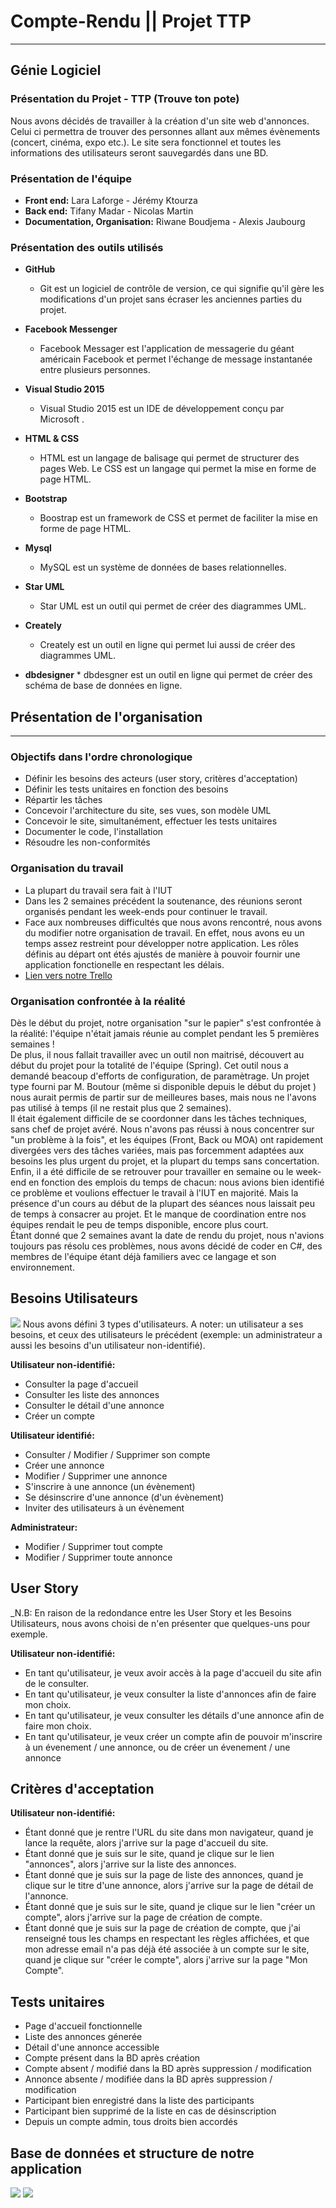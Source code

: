 # Compte-Rendu || Projet TTP


----------


## Génie Logiciel





### Présentation du Projet - TTP (Trouve ton pote)
 Nous avons décidés de travailler à la création d'un site web d'annonces. Celui ci permettra de trouver des personnes allant aux mêmes évènements (concert, cinéma, expo etc.). Le site sera fonctionnel et toutes les informations des utilisateurs seront sauvegardés dans une BD.

### Présentation de l'équipe
* __Front end:__ Lara Laforge - Jérémy Ktourza
* __Back end:__ Tifany Madar - Nicolas Martin
* __Documentation, Organisation:__ Riwane Boudjema - Alexis Jaubourg

### Présentation des outils utilisés
 * __GitHub__
	 * Git est un logiciel de contrôle de version, ce qui signifie qu'il gère les modifications d'un projet sans écraser les anciennes parties du projet.

 * __Facebook Messenger__
	  * Facebook Messager est l'application de messagerie du géant américain Facebook et permet l'échange de message instantanée entre plusieurs personnes.

 * __Visual Studio 2015__
	  * Visual Studio 2015 est un IDE de développement conçu par Microsoft .
	  
 * __HTML & CSS__
	  * HTML est un langage de balisage qui permet de structurer des pages Web. Le CSS est un langage qui permet la mise en forme de page HTML.
	  
 * __Bootstrap__
	  * Boostrap est un framework de CSS et permet de faciliter la mise en forme de page HTML.
	
 * __Mysql__
	 * MySQL est un système de données de bases relationnelles.
 
 * __Star UML__
	  * Star UML est un outil qui permet de créer des diagrammes UML.
	
 * __Creately__
	  * Creately est un outil en ligne qui permet lui aussi de créer des diagrammes UML.
	 
* __dbdesigner__
	  * dbdesgner est un outil en ligne qui permet de créer des schéma de base de données en ligne.



## Présentation de l'organisation


----------


### Objectifs dans l'ordre chronologique
* Définir les besoins des acteurs (user story, critères d'acceptation)
* Définir les tests unitaires en fonction des besoins
* Répartir les tâches
* Concevoir l'architecture du site, ses vues, son modèle UML
* Concevoir le site, simultanément, effectuer les tests unitaires
* Documenter le code, l'installation
* Résoudre les non-conformités

### Organisation du travail
* La plupart du travail sera fait à l'IUT
* Dans les 2 semaines précédent la soutenance, des réunions seront organisés pendant les week-ends pour continuer le travail.
* Face aux nombreuses difficultés que nous avons rencontré, nous avons du modifier notre organisation de travail. En effet, nous avons eu un temps assez restreint pour développer notre application. Les rôles définis au départ ont étés ajustés de manière à pouvoir fournir une application fonctionelle en respectant les délais. 
* [Lien vers notre Trello](https://github.com/KtourzaJeremy/TTP/projects/1)

### Organisation confrontée à la réalité

Dès le début du projet, notre organisation "sur le papier" s'est confrontée à la réalité: l'équipe n'était
jamais réunie au complet pendant les 5 premières semaines !  
De plus, il nous fallait travailler avec un outil non maitrisé, découvert au début du projet pour la totalité
de l'équipe (Spring). Cet outil nous a demandé beacoup d'efforts de configuration, de paramètrage.
Un projet type fourni par M. Boutour (même si disponible depuis le début du projet ) nous aurait permis
de partir sur de meilleures bases, mais nous ne l'avons pas utilisé à temps (il ne restait plus que 2
semaines).  
Il était également difficile de se coordonner dans les tâches techniques, sans chef de projet avéré.
Nous n'avons pas réussi à nous concentrer sur "un problème à la fois", et les équipes (Front, Back ou
MOA) ont rapidement divergées vers des tâches variées, mais pas forcemment adaptées aux
besoins les plus urgent du projet, et la plupart du temps sans concertation.  
Enfin, il a été difficile de se retrouver pour travailler en semaine ou le week-end en fonction des
emplois du temps de chacun: nous avions bien identifié ce problème et voulions effectuer le travail à
l'IUT en majorité. Mais la présence d'un cours au début de la plupart des séances nous laissait peu de
temps à consacrer au projet. Et le manque de coordination entre nos équipes rendait le peu de temps
disponible, encore plus court.  
Étant donné que 2 semaines avant la date de rendu du projet, nous n'avions toujours pas résolu ces
problèmes, nous avons décidé de coder en C#, des membres de l'équipe étant déjà familiers avec ce
langage et son environnement.



## Besoins Utilisateurs

![](Diagramme/DCUFinal.png)
Nous avons défini 3 types d'utilisateurs. A noter: un utilisateur a ses besoins, et ceux des utilisateurs le
précédent (exemple: un administrateur a aussi les besoins d'un utilisateur non-identifié).

__Utilisateur non-identifié:__
* Consulter la page d'accueil
* Consulter les liste des annonces
* Consulter le détail d'une annonce
* Créer un compte

__Utilisateur identifié:__
* Consulter / Modifier / Supprimer son compte
* Créer une annonce
* Modifier / Supprimer une annonce
* S'inscrire à une annonce (un évènement)
* Se désinscrire d'une annonce (d'un évènement)
* Inviter des utilisateurs à un évènement

__Administrateur:__
* Modifier / Supprimer tout compte
* Modifier / Supprimer toute annonce

## User Story
_N.B: En raison de la redondance entre les User Story et les Besoins Utilisateurs, nous avons choisi
de n'en présenter que quelques-uns pour exemple.  

__Utilisateur non-identifié:__
* En tant qu'utilisateur, je veux avoir accès à la page d'accueil du site afin de le consulter.
* En tant qu'utilisateur, je veux consulter la liste d'annonces afin de faire mon choix.
* En tant qu'utilisateur, je veux consulter les détails d'une annonce afin de faire mon choix.
* En tant qu'utilisateur, je veux créer un compte afin de pouvoir m'inscrire à un évenement / une annonce, ou de créer un évenement / une annonce

## Critères d'acceptation

__Utilisateur non-identifié:__
* Étant donné que je rentre l'URL du site dans mon navigateur, quand je lance la requête, alors j'arrive sur la page d'accueil du site.
* Étant donné que je suis sur le site, quand je clique sur le lien "annonces", alors j'arrive sur la liste des annonces.
* Étant donné que je suis sur la page de liste des annonces, quand je clique sur le titre d'une annonce, alors j'arrive sur la page de détail de l'annonce.
* Étant donné que je suis sur le site, quand je clique sur le lien "créer un compte", alors j'arrive sur la page de création de compte.
* Étant donné que je suis sur la page de création de compte, que j'ai renseigné tous les champs en respectant les règles affichées, et que mon adresse email n'a pas déjà été associée à un compte sur le site, quand je clique sur "créer le compte", alors j'arrive sur la page "Mon Compte".


## Tests unitaires
* Page d'accueil fonctionnelle
* Liste des annonces génerée
* Détail d'une annonce accessible
* Compte présent dans la BD après création
* Compte absent / modifié dans la BD après suppression / modification
* Annonce absente / modifiée dans la BD après suppression / modification
* Participant bien enregistré dans la liste des participants
* Participant bien supprimé de la liste en cas de désinscription
* Depuis un compte admin, tous droits bien accordés

## Base de données et structure de notre application
![](BD/TTP_BD.png)
![](Diagramme/Archi.png)


